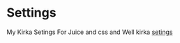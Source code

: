 # Settings
My Kirka Setings For Juice and css and Well kirka [setings](https://ttvpoopooumgood.github.io/Settings/SETINGS.md)
